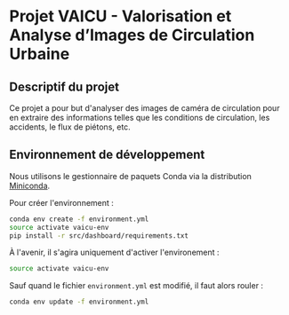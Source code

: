 # Projet VAICU -  Valorisation et Analyse d’Images de Circulation Urbaine

## Descriptif du projet

Ce projet a pour but d'analyser des images de caméra de circulation pour en extraire des informations telles que les conditions de circulation, les accidents, le flux de piétons, etc.

## Environnement de développement

Nous utilisons le gestionnaire de paquets Conda via la distribution
[Miniconda](https://conda.io/miniconda.html).

Pour créer l'environnement :
```bash
conda env create -f environment.yml
source activate vaicu-env
pip install -r src/dashboard/requirements.txt
```
À l'avenir, il s'agira uniquement d'activer l'environement :
```bash
source activate vaicu-env
```
Sauf quand le fichier `environment.yml` est modifié, il faut alors rouler :
```bash
conda env update -f environment.yml
```
